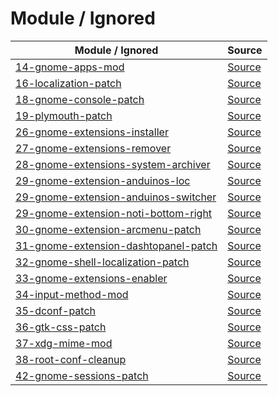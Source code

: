 

# Module / Ignored

| Module / Ignored | Source |
| ---------------- | ------ |
| [14-gnome-apps-mod](https://github.com/samwhelp/anduinos-iso-builder-remix-prototype-gnome-shell/tree/main/asset/template/src/mods/14-gnome-apps-mod) | [Source](https://github.com/Anduin2017/AnduinOS/blob/1.3/src/mods/14-gnome-apps-mod) |
| [16-localization-patch](https://github.com/samwhelp/anduinos-iso-builder-remix-prototype-gnome-shell/tree/main/asset/template/src/mods/16-localization-patch) | [Source](https://github.com/Anduin2017/AnduinOS/tree/1.3/src/mods/16-localization-patch) |
| [18-gnome-console-patch](https://github.com/samwhelp/anduinos-iso-builder-remix-prototype-gnome-shell/tree/main/asset/template/src/mods/18-gnome-console-patch) | [Source](https://github.com/Anduin2017/AnduinOS/tree/1.3/src/mods/18-gnome-console-patch) |
| [19-plymouth-patch](https://github.com/samwhelp/anduinos-iso-builder-remix-prototype-gnome-shell/tree/main/asset/template/src/mods/19-plymouth-patch) | [Source](https://github.com/Anduin2017/AnduinOS/tree/1.3/src/mods/19-plymouth-patch) |
| [26-gnome-extensions-installer](https://github.com/samwhelp/anduinos-iso-builder-remix-prototype-gnome-shell/tree/main/asset/template/src/mods/26-gnome-extensions-installer) | [Source](https://github.com/Anduin2017/AnduinOS/tree/1.3/src/mods/26-gnome-extensions-installer) |
| [27-gnome-extensions-remover](https://github.com/samwhelp/anduinos-iso-builder-remix-prototype-gnome-shell/tree/main/asset/template/src/mods/27-gnome-extensions-remover) | [Source](https://github.com/Anduin2017/AnduinOS/tree/1.3/src/mods/27-gnome-extensions-remover) |
| [28-gnome-extensions-system-archiver](https://github.com/samwhelp/anduinos-iso-builder-remix-prototype-gnome-shell/tree/main/asset/template/src/mods/28-gnome-extensions-system-archiver) | [Source](https://github.com/Anduin2017/AnduinOS/tree/1.3/src/mods/28-gnome-extensions-system-archiver) |
| [29-gnome-extension-anduinos-loc](https://github.com/samwhelp/anduinos-iso-builder-remix-prototype-gnome-shell/tree/main/asset/template/src/mods/29-gnome-extension-anduinos-loc) | [Source](https://github.com/Anduin2017/AnduinOS/tree/1.3/src/mods/29-gnome-extension-anduinos-loc) |
| [29-gnome-extension-anduinos-switcher](https://github.com/samwhelp/anduinos-iso-builder-remix-prototype-gnome-shell/tree/main/asset/template/src/mods/29-gnome-extension-anduinos-switcher) | [Source](https://github.com/Anduin2017/AnduinOS/tree/1.3/src/mods/29-gnome-extension-anduinos-switcher) |
| [29-gnome-extension-noti-bottom-right](https://github.com/samwhelp/anduinos-iso-builder-remix-prototype-gnome-shell/tree/main/asset/template/src/mods/29-gnome-extension-noti-bottom-right) | [Source](https://github.com/Anduin2017/AnduinOS/tree/1.3/src/mods/29-gnome-extension-noti-bottom-right) |
| [30-gnome-extension-arcmenu-patch](https://github.com/samwhelp/anduinos-iso-builder-remix-prototype-gnome-shell/tree/main/asset/template/src/mods/30-gnome-extension-arcmenu-patch) | [Source](https://github.com/Anduin2017/AnduinOS/tree/1.3/src/mods/30-gnome-extension-arcmenu-patch) |
| [31-gnome-extension-dashtopanel-patch](https://github.com/samwhelp/anduinos-iso-builder-remix-prototype-gnome-shell/tree/main/asset/template/src/mods/31-gnome-extension-dashtopanel-patch) | [Source](https://github.com/Anduin2017/AnduinOS/tree/1.3/src/mods/31-gnome-extension-dashtopanel-patch) |
| [32-gnome-shell-localization-patch](https://github.com/samwhelp/anduinos-iso-builder-remix-prototype-gnome-shell/tree/main/asset/template/src/mods/32-gnome-shell-localization-patch) | [Source](https://github.com/Anduin2017/AnduinOS/tree/1.3/src/mods/32-gnome-shell-localization-patch) |
| [33-gnome-extensions-enabler](https://github.com/samwhelp/anduinos-iso-builder-remix-prototype-gnome-shell/tree/main/asset/template/src/mods/33-gnome-extensions-enabler) | [Source](https://github.com/Anduin2017/AnduinOS/tree/1.3/src/mods/33-gnome-extensions-enabler) |
| [34-input-method-mod](https://github.com/samwhelp/anduinos-iso-builder-remix-prototype-gnome-shell/tree/main/asset/template/src/mods/34-input-method-mod) | [Source](https://github.com/Anduin2017/AnduinOS/tree/1.3/src/mods/34-input-method-mod) |
| [35-dconf-patch](https://github.com/samwhelp/anduinos-iso-builder-remix-prototype-gnome-shell/tree/main/asset/template/src/mods/35-dconf-patch) | [Source](https://github.com/Anduin2017/AnduinOS/tree/1.3/src/mods/35-dconf-patch) |
| [36-gtk-css-patch](https://github.com/samwhelp/anduinos-iso-builder-remix-prototype-gnome-shell/tree/main/asset/template/src/mods/36-gtk-css-patch) | [Source](https://github.com/Anduin2017/AnduinOS/tree/1.3/src/mods/36-gtk-css-patch) |
| [37-xdg-mime-mod](https://github.com/samwhelp/anduinos-iso-builder-remix-prototype-gnome-shell/tree/main/asset/template/src/mods/37-xdg-mime-mod) | [Source](https://github.com/Anduin2017/AnduinOS/tree/1.3/src/mods/37-xdg-mime-mod) |
| [38-root-conf-cleanup](https://github.com/samwhelp/anduinos-iso-builder-remix-prototype-gnome-shell/tree/main/asset/template/src/mods/38-root-conf-cleanup) | [Source](https://github.com/Anduin2017/AnduinOS/tree/1.3/src/mods/38-root-conf-cleanup) |
| [42-gnome-sessions-patch](https://github.com/samwhelp/anduinos-iso-builder-remix-prototype-gnome-shell/tree/main/asset/template/src/mods/42-gnome-sessions-patch) | [Source](https://github.com/Anduin2017/AnduinOS/tree/1.3/src/mods/42-gnome-sessions-patch) |
